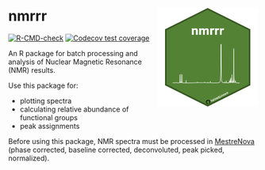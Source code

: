 # nmrrr <a href='https://github.com/kaizadp/nmrrr'><img src='images/nmr_hex.png' align="right" height="200" /></a>

<!-- badges: start -->
  [![R-CMD-check](https://github.com/bpbond/nmrrr/workflows/R-CMD-check/badge.svg)](https://github.com/bpbond/nmrrr/actions)
[![Codecov test coverage](https://codecov.io/gh/bpbond/nmrrr/branch/master/graph/badge.svg)](https://app.codecov.io/gh/bpbond/nmrrr?branch=master)
<!-- badges: end -->

An R package for batch processing and analysis of Nuclear Magnetic Resonance (NMR) results.

Use this package for:  
* plotting spectra  
* calculating relative abundance of functional groups  
* peak assignments

Before using this package, NMR spectra must be processed in
[MestreNova](https://mestrelab.com/download/mnova/) (phase corrected, baseline 
corrected, deconvoluted, peak picked, normalized).
